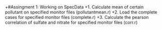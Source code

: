 +#Assingment 1: Working on SpecData
+1. Calculate mean of certain pollutant on specified monitor files (pollutantmean.r)
+2. Load the complete cases for specified monitor files (complete.r)
+3. Calculate the pearson correlation of sulfate and nitrate for specified monitor files (corr.r)
